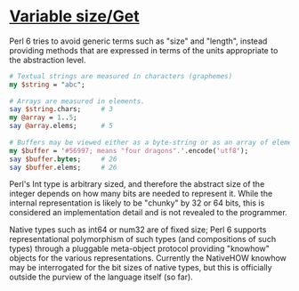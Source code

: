 [1]: https://rosettacode.org/wiki/Variable_size/Get

# [Variable size/Get][1]

Perl 6 tries to avoid generic terms such as "size" and "length", instead providing methods that are expressed in terms of the units appropriate to the abstraction level.

```perl
# Textual strings are measured in characters (graphemes)
my $string = "abc";
 
# Arrays are measured in elements.
say $string.chars;     # 3
my @array = 1..5;
say @array.elems;      # 5
 
# Buffers may be viewed either as a byte-string or as an array of elements.
my $buffer = '#56997; means "four dragons".'.encode('utf8');
say $buffer.bytes;     # 26
say $buffer.elems;     # 26
```


Perl's Int type is arbitrary sized, and therefore the abstract size of the integer depends on how many bits are needed to represent it. While the internal representation is likely to be "chunky" by 32 or 64 bits, this is considered an implementation detail and is not revealed to the programmer.



Native types such as int64 or num32 are of fixed size; Perl 6 supports representational polymorphism of such types (and compositions of such types) through a pluggable meta-object protocol providing "knowhow" objects for the various representations. Currently the NativeHOW knowhow may be interrogated for the bit sizes of native types, but this is officially outside the purview of the language itself (so far).